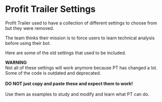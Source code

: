 # Profit Trailer Settings

Profit Trailer used to have a collection of different settings to choose from but they were removed.

The team thinks their mission is to force users to learn technical analysis before using their bot.

Here are some of the old settings that used to be included.

**WARNING**<br>
Not all of these settings will work anymore because PT has changed a lot.  Some of the code is outdated and deprecated.<br><br>
**DO NOT just copy and paste these and expect them to work!**  
<br>Use them as examples to study and modify and learn what PT can do.


